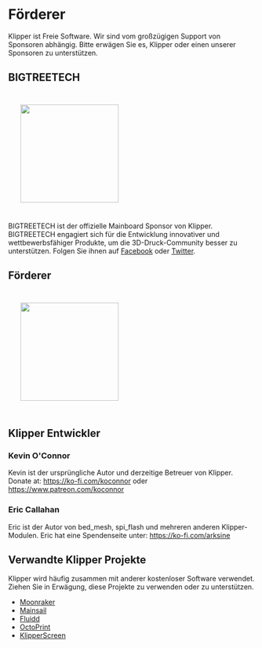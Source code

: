 # Förderer

Klipper ist Freie Software. Wir sind vom großzügigen Support von Sponsoren abhängig. Bitte erwägen Sie es, Klipper oder einen unserer Sponsoren zu unterstützen.

## BIGTREETECH

[<img src="./img/sponsors/BTT_BTT.png" width="200" style="margin:25px"/>](https://bigtree-tech.com/collections/all-products)

BIGTREETECH ist der offizielle Mainboard Sponsor von Klipper. BIGTREETECH engagiert sich für die Entwicklung innovativer und wettbewerbsfähiger Produkte, um die 3D-Druck-Community besser zu unterstützen. Folgen Sie ihnen auf [Facebook](https://www.facebook.com/BIGTREETECH) oder [Twitter](https://twitter.com/BigTreeTech).

## Förderer

[<img src="./img/sponsors/obico-light-horizontal.png" width="200" style="margin:25px" />](https://obico.io/klipper.html?source=klipper_sponsor)

## Klipper Entwickler

### Kevin O'Connor

Kevin ist der ursprüngliche Autor und derzeitige Betreuer von Klipper. Donate at: <https://ko-fi.com/koconnor> oder <https://www.patreon.com/koconnor>

### Eric Callahan

Eric ist der Autor von bed_mesh, spi_flash und mehreren anderen Klipper-Modulen. Eric hat eine Spendenseite unter: <https://ko-fi.com/arksine>

## Verwandte Klipper Projekte

Klipper wird häufig zusammen mit anderer kostenloser Software verwendet. Ziehen Sie in Erwägung, diese Projekte zu verwenden oder zu unterstützen.

* [Moonraker](https://github.com/Arksine/moonraker)
* [Mainsail](https://github.com/mainsail-crew/mainsail)
* [Fluidd](https://github.com/fluidd-core/fluidd)
* [OctoPrint](https://octoprint.org/)
* [KlipperScreen](https://github.com/jordanruthe/KlipperScreen)

